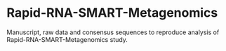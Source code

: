 # Rapid-RNA-SMART-Metagenomics

Manuscript, raw data and consensus sequences to reproduce analysis of Rapid-RNA-SMART-Metagenomics study.

